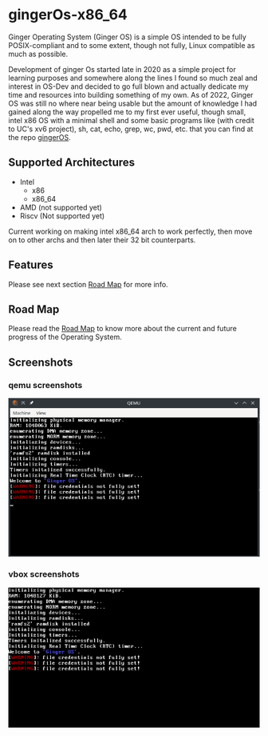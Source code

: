 # gingerOs-x86_64

Ginger Operating System (Ginger OS) is a simple OS intended to be fully POSIX-compliant and to some extent, though not fully, Linux compatible as much as possible.

Development of ginger Os started late in 2020 as a simple project for learning purposes and somewhere along the lines I found so much zeal and interest in OS-Dev and decided to go full blown and actually dedicate my time and resources into building something of my own. As of 2022, Ginger OS was still no where near being usable but the amount of knowledge I had gained along the way propelled me to my first ever useful, though small, intel x86 OS with a minimal shell and some basic programs like (with credit to UC's xv6 project), sh, cat, echo, grep, wc, pwd, etc. that you can find at the repo [gingerOS](http://github.com/Emment-Yamikani/gingerOs.git).

## Supported Architectures

- Intel
  - x86
  - x86_64
- AMD (not supported yet)
- Riscv (Not supported yet)

Current working on making intel x86_64 arch to work perfectly, then move on to other archs and then later their 32 bit counterparts.

## Features

Please see next section [Road Map](roadmap.md) for more info.

## Road Map

Please read the [Road Map](roadmap.md) to know more about the current and future progress of the Operating System.

## Screenshots

### qemu screenshots

<img alt="qemu0-preview" src=screenshots/qemu0.png>

### vbox screenshots

<img alt="vbox0-preview" src=screenshots/vbox0.png>
